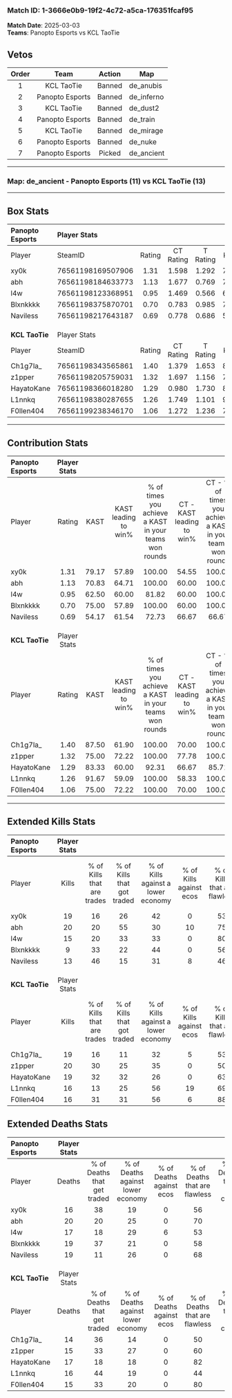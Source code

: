 ### Match ID: 1-3666e0b9-19f2-4c72-a5ca-176351fcaf95  
**Match Date**: 2025-03-03  
**Teams**: Panopto Esports vs KCL TaoTie  

## Vetos  

| Order | Team | Action | Map |
| :---: | :--: | :----: | --- |
| 1 | KCL TaoTie | Banned | de_anubis |
| 2 | Panopto Esports | Banned | de_inferno |
| 3 | KCL TaoTie | Banned | de_dust2 |
| 4 | Panopto Esports | Banned | de_train |
| 5 | KCL TaoTie | Banned | de_mirage |
| 6 | Panopto Esports | Banned | de_nuke |
| 7 | Panopto Esports | Picked | de_ancient |

---  

### **Map**: de_ancient - Panopto Esports (11) vs KCL TaoTie (13)  
---  

## Box Stats  

| **Panopto Esports** | Player Stats      |        |           |          |       |      |       |         |        |      |     |
| :- | :- | :-: | :-: | :-: | :-: | :-: | :-: | :-: | :-: | :-: | :-: |
| Player              | SteamID           | Rating | CT Rating | T Rating | KAST  | ADR  | Kills | Assists | Deaths | K/D  | HS% |
| xy0k                | 76561198169507906 |  1.31  |   1.598   |  1.292   | 79.17 | 96.3 |  19   |    8    |   16   | 1.19 | 52  |
| abh                 | 76561198184633773 |  1.13  |   1.677   |  0.769   | 70.83 | 80.6 |  20   |    5    |   20   | 1.00 | 65  |
| l4w                 | 76561198123368951 |  0.95  |   1.469   |  0.566   | 62.50 | 76.3 |  15   |    6    |   17   | 0.88 | 60  |
| Blxnkkkk            | 76561198375870701 |  0.70  |   0.783   |  0.985   | 75.00 | 48.9 |   9   |    7    |   19   | 0.47 | 77  |
| Naviless            | 76561198217643187 |  0.69  |   0.778   |  0.686   | 54.17 | 55.0 |  13   |    2    |   19   | 0.68 | 38  |
|                     |                   |        |           |          |       |      |       |         |        |      |     |
|                     |                   |        |           |          |       |      |       |         |        |      |     |
|                     |                   |        |           |          |       |      |       |         |        |      |     |
| **KCL TaoTie**      | Player Stats      |        |           |          |       |      |       |         |        |      |     |
| Player              | SteamID           | Rating | CT Rating | T Rating | KAST  | ADR  | Kills | Assists | Deaths | K/D  | HS% |
| Ch1g7la_            | 76561198343565861 |  1.40  |   1.379   |  1.653   | 87.50 | 92.6 |  19   |    8    |   14   | 1.36 | 42  |
| z1pper              | 76561198205759031 |  1.32  |   1.697   |  1.156   | 75.00 | 89.4 |  20   |    8    |   15   | 1.33 | 35  |
| HayatoKane          | 76561198366018280 |  1.29  |   0.980   |  1.730   | 83.33 | 87.0 |  19   |    8    |   17   | 1.12 | 26  |
| L1nnkq              | 76561198380287655 |  1.26  |   1.749   |  1.101   | 91.67 | 83.5 |  16   |   11    |   16   | 1.00 | 50  |
| F0llen404           | 76561199238346170 |  1.06  |   1.272   |  1.236   | 75.00 | 63.2 |  16   |    1    |   15   | 1.07 | 25  |
---  

## Contribution Stats  

| **Panopto Esports** | Player Stats |       |                      |                                                        |                           |                                                             |                          |                                                            |
| :- | :-: | :-: | :-: | :-: | :-: | :-: | :-: | :-: |
| Player              |    Rating    | KAST  | KAST leading to win% | % of times you achieve a KAST in your teams won rounds | CT - KAST leading to win% | CT - % of times you achieve a KAST in your teams won rounds | T - KAST leading to win% | T - % of times you achieve a KAST in your teams won rounds |
| xy0k                |     1.31     | 79.17 |        57.89         |                         100.00                         |           54.55           |                           100.00                            |          62.50           |                           100.00                           |
| abh                 |     1.13     | 70.83 |        64.71         |                         100.00                         |           60.00           |                           100.00                            |          71.43           |                           100.00                           |
| l4w                 |     0.95     | 62.50 |        60.00         |                         81.82                          |           60.00           |                           100.00                            |          60.00           |                           60.00                            |
| Blxnkkkk            |     0.70     | 75.00 |        57.89         |                         100.00                         |           60.00           |                           100.00                            |          55.56           |                           100.00                           |
| Naviless            |     0.69     | 54.17 |        61.54         |                         72.73                          |           66.67           |                            66.67                            |          57.14           |                           80.00                            |
|                     |              |       |                      |                                                        |                           |                                                             |                          |                                                            |
|                     |              |       |                      |                                                        |                           |                                                             |                          |                                                            |
|                     |              |       |                      |                                                        |                           |                                                             |                          |                                                            |
| **KCL TaoTie**      | Player Stats |       |                      |                                                        |                           |                                                             |                          |                                                            |
| Player              |    Rating    | KAST  | KAST leading to win% | % of times you achieve a KAST in your teams won rounds | CT - KAST leading to win% | CT - % of times you achieve a KAST in your teams won rounds | T - KAST leading to win% | T - % of times you achieve a KAST in your teams won rounds |
| Ch1g7la_            |     1.40     | 87.50 |        61.90         |                         100.00                         |           70.00           |                           100.00                            |          54.55           |                           100.00                           |
| z1pper              |     1.32     | 75.00 |        72.22         |                         100.00                         |           77.78           |                           100.00                            |          66.67           |                           100.00                           |
| HayatoKane          |     1.29     | 83.33 |        60.00         |                         92.31                          |           66.67           |                            85.71                            |          54.55           |                           100.00                           |
| L1nnkq              |     1.26     | 91.67 |        59.09         |                         100.00                         |           58.33           |                           100.00                            |          60.00           |                           100.00                           |
| F0llen404           |     1.06     | 75.00 |        72.22         |                         100.00                         |           70.00           |                           100.00                            |          75.00           |                           100.00                           |
---  

## Extended Kills Stats  

| **Panopto Esports** | Player Stats |                            |                            |                                    |                         |                              |                                 |                                       |                    |           |
| :- | :-: | :-: | :-: | :-: | :-: | :-: | :-: | :-: | :-: | :-: |
| Player              |    Kills     | % of Kills that are trades | % of Kills that got traded | % of Kills against a lower economy | % of Kills against ecos | % of Kills that are flawless | % of Kills that are close duels | % of Kills that are assisted by flash | Pistol Round Kills | AWP Kills |
| xy0k                |      19      |             16             |             26             |                 42                 |            0            |              53              |               11                |                   5                   |         5          |     2     |
| abh                 |      20      |             20             |             55             |                 30                 |           10            |              75              |                5                |                   5                   |         4          |     0     |
| l4w                 |      15      |             20             |             33             |                 33                 |            0            |              80              |                0                |                   0                   |         0          |     0     |
| Blxnkkkk            |      9       |             33             |             22             |                 44                 |            0            |              56              |               22                |                   0                   |         0          |     0     |
| Naviless            |      13      |             46             |             15             |                 31                 |            8            |              46              |               15                |                   0                   |         1          |     0     |
|                     |              |                            |                            |                                    |                         |                              |                                 |                                       |                    |           |
|                     |              |                            |                            |                                    |                         |                              |                                 |                                       |                    |           |
|                     |              |                            |                            |                                    |                         |                              |                                 |                                       |                    |           |
| **KCL TaoTie**      | Player Stats |                            |                            |                                    |                         |                              |                                 |                                       |                    |           |
| Player              |    Kills     | % of Kills that are trades | % of Kills that got traded | % of Kills against a lower economy | % of Kills against ecos | % of Kills that are flawless | % of Kills that are close duels | % of Kills that are assisted by flash | Pistol Round Kills | AWP Kills |
| Ch1g7la_            |      19      |             16             |             11             |                 32                 |            5            |              53              |                5                |                   0                   |         2          |     0     |
| z1pper              |      20      |             30             |             25             |                 35                 |            0            |              50              |               10                |                   0                   |         1          |     0     |
| HayatoKane          |      19      |             32             |             32             |                 26                 |            0            |              63              |                0                |                   5                   |         0          |     0     |
| L1nnkq              |      16      |             13             |             25             |                 56                 |           19            |              69              |                0                |                   0                   |         1          |     0     |
| F0llen404           |      16      |             31             |             31             |                 56                 |            6            |              88              |                0                |                   6                   |         2          |     0     |
## Extended Deaths Stats  

| **Panopto Esports** | Player Stats |                             |                                   |                          |                               |                            |                           |               |
| :- | :-: | :-: | :-: | :-: | :-: | :-: | :-: | :-: |
| Player              |    Deaths    | % of Deaths that get traded | % of Deaths against lower economy | % of Deaths against ecos | % of Deaths that are flawless | % of Deaths that are close | % of Deaths while blinded | Deaths to AWP |
| xy0k                |      16      |             38              |                19                 |            0             |              56               |             6              |             0             |       0       |
| abh                 |      20      |             20              |                25                 |            0             |              70               |             5              |             5             |       0       |
| l4w                 |      17      |             18              |                29                 |            6             |              53               |             6              |             0             |       0       |
| Blxnkkkk            |      19      |             37              |                21                 |            0             |              58               |             0              |             5             |       0       |
| Naviless            |      19      |             11              |                26                 |            0             |              68               |             0              |             0             |       0       |
|                     |              |                             |                                   |                          |                               |                            |                           |               |
|                     |              |                             |                                   |                          |                               |                            |                           |               |
|                     |              |                             |                                   |                          |                               |                            |                           |               |
| **KCL TaoTie**      | Player Stats |                             |                                   |                          |                               |                            |                           |               |
| Player              |    Deaths    | % of Deaths that get traded | % of Deaths against lower economy | % of Deaths against ecos | % of Deaths that are flawless | % of Deaths that are close | % of Deaths while blinded | Deaths to AWP |
| Ch1g7la_            |      14      |             36              |                14                 |            0             |              50               |             21             |             0             |       0       |
| z1pper              |      15      |             33              |                27                 |            0             |              60               |             7              |             0             |       1       |
| HayatoKane          |      17      |             18              |                18                 |            0             |              82               |             6              |             6             |       1       |
| L1nnkq              |      16      |             44              |                19                 |            0             |              44               |             6              |             0             |       0       |
| F0llen404           |      15      |             33              |                20                 |            0             |              80               |             7              |             7             |       0       |
